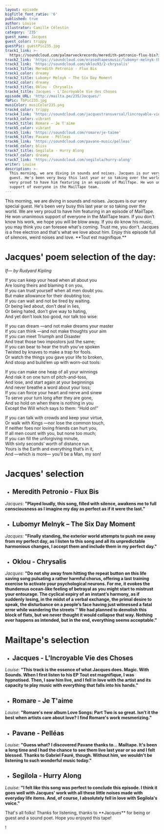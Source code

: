 ```yaml
---
layout: episode
bigTitle_font_ratio: '6'
published: true
author: Louise
illustrator: Camille Célestin
category: '235'
guest_name: Jacques
guest_color: trippy
guestPic: guestPic235.jpg
track1_link: >-
  https://soundcloud.com/palmarveckrecords/meredith-petronio-flux-bis?in=palmarveckrecords/sets/meredith-petronio-flux-bis
track2_link: 'https://soundcloud.com/erasedtapesmusic/lubomyr-melnyk-the-six-day-moment'
track3_link: 'https://soundcloud.com/oklou93/2-chrysalis'
track1_title: Meredith Petronio - Flux Bis
track1_color: dreamy
track2_title: Lubomyr Melnyk – The Six Day Moment
track2_color: dreamy
track3_title: Oklou - Chrysalis
track4_title: Jacques - L'Incroyable Vie des Choses
episode_URL: 'http://mailta.pe/235/Jacques/'
fbPic: fbPic235.jpg
musiColor: musiColor235.png
track4_color: trippy
track4_link: 'https://soundcloud.com/jacquestransversal/lincroyable-vie-des-choses'
track3_color: vibrant
track5_title: Romare — Je T'aime
track5_color: vibrant
track5_link: 'https://soundcloud.com/romare/je-taime'
track6_title: Pavane - Pélleas
track6_link: 'https://soundcloud.com/pavane-music/pelleas'
track6_color: bliss
track7_title: Segilola - Hurry Along
track7_color: dreamy
track7_link: 'https://soundcloud.com/segilola/hurry-along'
writer: Louise
description: >-
  This morning, we are diving in sounds and noises. Jacques is our very special
  guest. He's been very busy this last year or so taking over the world. We are
  very proud to have him featuring in an episode of MailTape. He won unanimous
  support of everyone in the MailTape team.
---
```

<p id="introduction">This morning, we are diving in sounds and noises. Jacques is our very special guest. He's been very busy this last year or so taking over the world. We are very proud to have him featuring in an episode of MailTape. He won unanimous support of everyone in the MailTape team. If you don't know his work, we hope you will be blow away. If you do know his music, you may think you can foresee what's coming. Trust me, you don't. Jacques is a free electron and that's what we love about him. Enjoy this episode full of silences, weird noises and love. **Tout est magnifique.**</p>

# Jacques' poem selection of the day: 

_If— by Rudyard Kipling_

If you can keep your head when all about you<br>
Are losing theirs and blaming it on you,<br>
If you can trust yourself when all men doubt you.<br>
But make allowance for their doubting too;<br>
If you can wait and not be tired by waiting.<br>
Or being lied about, don’t deal in lies,<br>
Or being hated, don’t give way to hating,<br>
And yet don’t look too good, nor talk too wise:<br>

If you can dream —and not make dreams your master<br>
If you can think —and not make thoughts your aim<br>
If you can meet Triumph and Disaster<br>
And treat those two impostors just the same;<br>
If you can bear to hear the truth you’ve spoken<br>
Twisted by knaves to make a trap for fools.<br>
Or watch the things you gave your life to broken,<br>
And stoop and build’em up with worn-out tools:<br>

If you can make one heap of all your winnings<br>
And risk it on one turn of pitch-and-toss,<br>
And lose, and start again at your beginnings<br>
And never breathe a word about your loss;<br>
If you can force your heart and nerve and sinew<br>
To serve your turn long after they are gone,<br>
And so hold on when there is nothing in you<br>
Except the Will which says to them: “Hold on!”<br>

If you can talk with crowds and keep your virtue,<br>
Or walk with Kings —nor lose the common touch,<br>
If neither foes nor loving friends can hurt you,<br>
If all men count with you, but none too much;<br>
If you can fill the unforgiving minute,<br>
With sixty seconds’ worth of distance run.<br>
Yours is the Earth and everything that’s in it,<br>
And —which is more— you’ll be a Man, my son! 

# **Jacques' selection**

+ ## Meredith Petronio - Flux Bis
_Jacques_: **"**Played loudly, this song, filled with silence, awakens me to full consciousness as I imagine my day as perfect as if it were the last.**"**

+ ## Lubomyr Melnyk – The Six Day Moment
_Jacques_: **"**Finally standing, the exterior world attempts to push me away from my perfect day, as I listen to this song and all its unpredictable harmonious changes, I accept them and include them in my perfect day.**"**

+ ## Oklou - Chrysalis 
_Jacques_: **"**Do not shy away from hitting the repeat button on this life saving song pulsating a rather harmful chorus, offering a last training exercise to activate your psychological neurons. For me, it evokes the thunderous ocean-like feeling of betrayal as you might start to mistrust your entourage. The cyclical expiry of an instant’s harmony, as if suddenly losing, in the midst of a verbal exchange, the primal desire to speak, the disturbance on a people’s face having just witnessed a fatal error while wandering the streets ‘’ We had planned to demolish this block of flats, but we never thought it would collapse that way. Nothing ever happens as intended, but in the end, everything seems acceptable.**"**

# **Mailtape's selection**

+ ## Jacques - L'Incroyable Vie des Choses
_Louise_: **"**This track is the essence of what Jacques does. Magic. With Sounds. When I first listen to his EP Tout est magnifique, I was hypnotised. Then, I saw him live, and I fell in love with the artist and its capacity to play music with everything that falls into his hands.**"**

+ ## Romare - Je T'aime
_Louise_: **"**Romare's new album Love Songs: Part Two is so great. Isn't it the best when artists care about love? I find Romare's work mesmerizing.**"**

+ ## Pavane - Pelléas
_Louise_: **"**Guess what? I discovered Pavane thanks to... Mailtape. It's been a long time and I had the chance to see them live last year or so and I felt blessed. Thanks to Gabriel Fauré, though. Without him, we wouldn't be listening to such wonderful music today.**"**

+ ## Segilola - Hurry Along
_Louise_: **"**I felt like this song was perfect to conclude this episode. I think it goes well with Jacques' work with all these little noises made with everyday life items. And, of course, I absolutely fell in love with Segilola's voice.**"**

<p id="outroduction">That's all folks! Thanks for listening, thanks to **Jacques** for being or guest and a sound poet. Hope you enjoyed this tape!</p>!